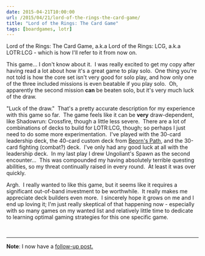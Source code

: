 ```yaml
---
date: 2015-04-21T10:00:00
url: /2015/04/21/lord-of-the-rings-the-card-game/
title: "Lord of the Rings: The Card Game"
tags: [boardgames, lotr]
---
```


Lord of the Rings: The Card Game, a.k.a Lord of the Rings: LCG, a.k.a LOTR:LCG - which is how I'll refer to it from now on.

This game... I don't know about it.  I was really excited to get my copy after having read a lot about how it's a great game to play solo.  One thing you're not told is how the core set isn't very good for solo play, and how only one of the three included missions is even beatable if you play solo.  Oh, apparently the second mission <strong>can</strong> be beaten solo, but it's very much luck of the draw.

"Luck of the draw."  That's a pretty accurate description for my experience with this game so far.  The game feels like it can be <strong>very</strong> draw-dependent, like Shadowrun: Crossfire, though a little less severe.  There are a lot of combinations of decks to build for LOTR:LCG, though; so perhaps I just need to do some more experimentation.  I've played with the 30-card leadership deck, the 40-card custom deck from <a href="https://hallofbeorn.wordpress.com/beorns-path/">Beorn's Path</a>, and the 30-card fighting (combat?) deck.  I've only had any good luck at all with the leadership deck.  In my last play I drew Ungoliant's Spawn as the second encounter...  This was compounded my having absolutely terrible questing abilities, so my threat continually raised in every round.  At least it was over quickly.

Argh.  I really wanted to like this game, but it seems like it requires a significant out-of-band investment to be worthwhile.  It really makes me appreciate deck builders even more.  I sincerely hope it grows on me and I end up loving it; I'm just really skeptical of that happening now - especially with so many games on my wanted list and relatively little time to dedicate to learning optimal gaming strategies for this one specific game.

&nbsp;

<hr />

<strong>Note</strong>: I now have a <a href="/2015/04/21/lotr-lcg-round-two/">follow-up post.</a>